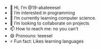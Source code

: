 - 👋 Hi, I’m @19-akateeesel
- 👀 I’m interested in programming 
- 🌱 I’m currently learning computer science.
- 💞️ I’m looking to collaborate on projects 
- 📫 How to reach me: no you can't 
- 😄 Pronouns: teeesel
- ⚡ Fun fact: Likes learning languages 


<!---
19-akateeesel/19-akateeesel is a ✨ special ✨ repository because its `README.md` (this file) appears on your GitHub profile.
You can click the Preview link to take a look at your changes.
--->
